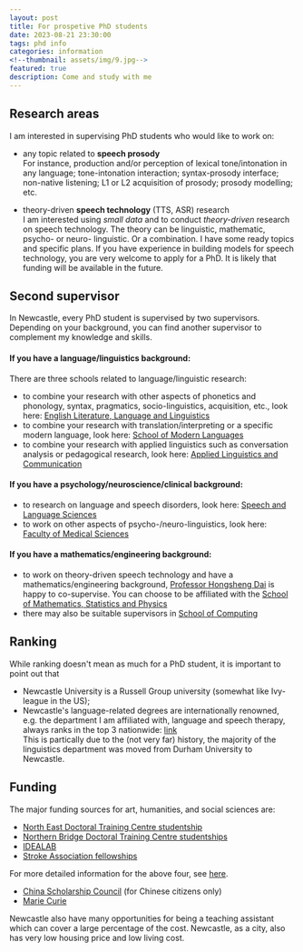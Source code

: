 ```yaml
---
layout: post
title: For prospetive PhD students
date: 2023-08-21 23:30:00
tags: phd info
categories: information
<!--thumbnail: assets/img/9.jpg-->
featured: true
description: Come and study with me
---
```


## Research areas
I am interested in supervising PhD students who would like to work on:  

- any topic related to **speech prosody**  
For instance, production and/or perception of lexical tone/intonation in any language; tone-intonation interaction; syntax-prosody interface; non-native listening; L1 or L2 acquisition of prosody; prosody modelling; etc.  

- theory-driven **speech technology** (TTS, ASR) research  
I am interested using *small data* and to conduct *theory-driven* research on speech technology. The theory can be linguistic, mathematic, psycho- or neuro- linguistic. Or a combination. I have some ready topics and specific plans. If you have experience in building models for speech technology, you are very welcome to apply for a PhD. It is likely that funding will be available in the future.  


## Second supervisor
In Newcastle, every PhD student is supervised by two supervisors. Depending on your background, you can find another supervisor to complement my knowledge and skills.

#### If you have a language/linguistics background:
There are three schools related to language/linguistic research:  
- to combine your research with other aspects of phonetics and phonology, syntax, pragmatics, socio-linguistics, acquisition, etc., look here: [English Literature, Language and Linguistics](https://www.ncl.ac.uk/elll/people/language-linguistics/)
- to combine your research with translation/interpreting or a specific modern language, look here: [School of Modern Languages](https://www.ncl.ac.uk/sml/our-people/)
- to combine your research with applied linguistics such as conversation analysis or pedagogical research, look here: [Applied Linguistics and Communication](https://www.ncl.ac.uk/ecls/people/linguistics-communication/)

#### If you have a psychology/neuroscience/clinical background:
- to research on language and speech disorders, look here: [Speech and Language Sciences](https://www.ncl.ac.uk/ecls/people/speech-language/)
- to work on other aspects of psycho-/neuro-linguistics, look here: [Faculty of Medical Sciences](https://www.ncl.ac.uk/medical-sciences/people/academic/)


#### If you have a mathematics/engineering background:
- to work on theory-driven speech technology and have a mathematics/engineering background, [Professor Hongsheng Dai](https://www.ncl.ac.uk/maths-physics/people/profile/hongshengdai.html) is happy to co-supervise. You can choose to be affiliated with the [School of Mathematics, Statistics and Physics](https://www.ncl.ac.uk/maths-physics/)
- there may also be suitable supervisors in [School of Computing](https://www.ncl.ac.uk/computing/staff/academic/)


## Ranking
While ranking doesn't mean as much for a PhD student, it is important to point out that
- Newcastle University is a Russell Group university (somewhat like Ivy-league in the US);
- Newcastle's language-related degrees are internationally renowned, e.g. the department I am affiliated with, language and speech therapy, always ranks in the top 3 nationwide: [link](https://www.thecompleteuniversityguide.co.uk/league-tables/rankings/speech-and-language-therapy)  
This is partically due to the (not very far) history, the majority of the linguistics department was moved from Durham University to Newcastle.

## Funding
The major funding sources for art, humanities, and social sciences are:
- [North East Doctoral Training Centre studentship](https://www.ninedtp.ac.uk/)
- [Northern Bridge Doctoral Training Centre studentships ](http://www.northernbridge.ac.uk/)
- [IDEALAB](https://phd-idealab.com/#:~:text=IDEALAB%20The%20PhD%20Program%20International%20Doctorate%20for%20Experimental,and%20foundations%20of%20human%20language%20integrating%20interdisciplinary%20approaches.)  
- [Stroke Association fellowships](https://www.stroke.org.uk/research/our-funding-schemes)   

For more detailed information for the above four, see [here](https://www.ncl.ac.uk/ecls/study-with-us/postgraduate-research/phd-opportunities/).

- [China Scholarship Council](http://apply.csc.edu.cn/) (for Chinese citizens only)
- [Marie Curie](https://www.findaphd.com/guides/marie-sklodowska-curie-actions-msca-phd-funding)

Newcastle also have many opportunities for being a teaching assistant which can cover a large percentage of the cost.
Newcastle, as a city, also has very low housing price and low living cost.